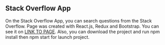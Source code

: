 ## Stack Overflow App 

On the Stack Overflow App, you can search questions from the Stack Overflow. Page was created with React.js, Redux and 
Bootstrap. You can see it on [LINK TO PAGE](https://vladinter.github.io/stackoverflow/). Also, you can download the 
project and run npm install then npm start for launch project.
